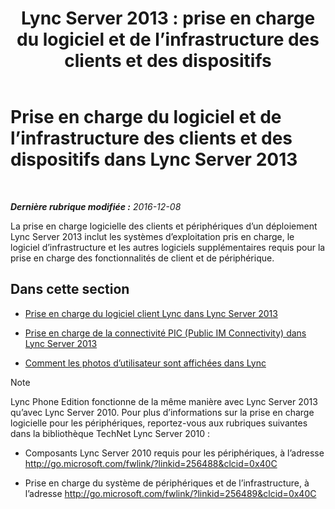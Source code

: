 ﻿---
title: 'Lync Server 2013 : prise en charge du logiciel et de l’infrastructure des clients et des dispositifs'
TOCTitle: Prise en charge du logiciel et de l’infrastructure des clients et des dispositifs
ms:assetid: 5dcccc2d-efb0-4e7d-9f14-34435fac8dde
ms:mtpsurl: https://technet.microsoft.com/fr-fr/library/Gg398412(v=OCS.15)
ms:contentKeyID: 49297350
ms.date: 12/10/2016
mtps_version: v=OCS.15
ms.translationtype: HT
---

# Prise en charge du logiciel et de l’infrastructure des clients et des dispositifs dans Lync Server 2013

 

_**Dernière rubrique modifiée :** 2016-12-08_

La prise en charge logicielle des clients et périphériques d’un déploiement Lync Server 2013 inclut les systèmes d’exploitation pris en charge, le logiciel d’infrastructure et les autres logiciels supplémentaires requis pour la prise en charge des fonctionnalités de client et de périphérique.

## Dans cette section

  -   
    [Prise en charge du logiciel client Lync dans Lync Server 2013](lync-server-2013-lync-client-software-support.md)

  -   
    [Prise en charge de la connectivité PIC (Public IM Connectivity) dans Lync Server 2013](lync-server-2013-support-for-public-instant-messenger-connectivity.md)

  -   
    [Comment les photos d’utilisateur sont affichées dans Lync](how-user-photos-are-displayed-in-lync.md)

> [!NOTE]  
> Lync Phone Edition fonctionne de la même manière avec Lync Server 2013 qu’avec Lync Server 2010. Pour plus d’informations sur la prise en charge logicielle pour les périphériques, reportez-vous aux rubriques suivantes dans la bibliothèque TechNet Lync Server 2010 :<ul>
> <li><p>Composants Lync Server 2010 requis pour les périphériques, à l’adresse <a href="http://go.microsoft.com/fwlink/?linkid=256488%26clcid=0x40c">http://go.microsoft.com/fwlink/?linkid=256488&amp;clcid=0x40C</a></p></li>
> <li><p>Prise en charge du système de périphériques et de l’infrastructure, à l’adresse <a href="http://go.microsoft.com/fwlink/?linkid=256489%26clcid=0x40c">http://go.microsoft.com/fwlink/?linkid=256489&amp;clcid=0x40C</a></p></li></ul>

